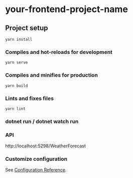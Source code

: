 # your-frontend-project-name

## Project setup

```
yarn install
```

### Compiles and hot-reloads for development

```
yarn serve
```

### Compiles and minifies for production

```
yarn build
```

### Lints and fixes files

```
yarn lint
```

### dotnet run / dotnet watch run

### API

http://localhost:5298/WeatherForecast

### Customize configuration

See [Configuration Reference](https://cli.vuejs.org/config/).
